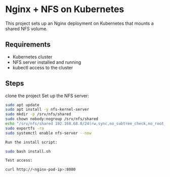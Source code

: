 # Nginx + NFS on Kubernetes

This project sets up an Nginx deployment on Kubernetes that mounts a shared NFS volume.

## Requirements

- Kubernetes cluster
- NFS server installed and running
- kubectl access to the cluster

## Steps
   clone the project
   Set up the NFS server:
   ```bash
   sudo apt update
   sudo apt install -y nfs-kernel-server
   sudo mkdir -p /srv/nfs/shared
   sudo chown nobody:nogroup /srv/nfs/shared
   echo "/srv/nfs/shared 192.168.68.0/24(rw,sync,no_subtree_check,no_root_squash)" | sudo tee /etc/exports
   sudo exportfs -ra
   sudo systemctl enable nfs-server --now

   Run the install script:

   sudo bash install.sh

   Test access:

   curl http://<nginx-pod-ip>:8080
